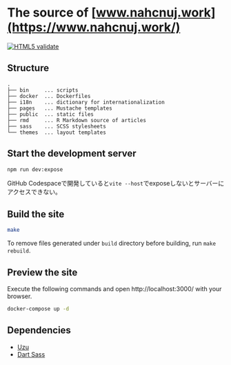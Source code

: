 # The source of [www.nahcnuj.work](https://www.nahcnuj.work/)

[![HTML5 validate](https://github.com/nahcnuj/nahcnuj.github.io/actions/workflows/html5-check.yml/badge.svg?branch=source)](https://github.com/nahcnuj/nahcnuj.github.io/actions/workflows/html5-check.yml)

## Structure

```
.
├── bin     ... scripts
├── docker  ... Dockerfiles
├── i18n    ... dictionary for internationalization
├── pages   ... Mustache templates
├── public  ... static files
├── rmd     ... R Markdown source of articles
├── sass    ... SCSS stylesheets
└── themes  ... layout templates
```

## Start the development server

```sh
npm run dev:expose
```
GitHub Codespaceで開発していると`vite --host`でexposeしないとサーバーにアクセスできない。

## Build the site

```sh
make
```

To remove files generated under `build` directory before building, run `make rebuild`.

## Preview the site

Execute the following commands and open http://localhost:3000/ with your browser.

```sh
docker-compose up -d
```

## Dependencies

- [Uzu](https://modules.raku.org/dist/Uzu:cpan:SACOMO)
- [Dart Sass](https://sass-lang.com/dart-sass)

